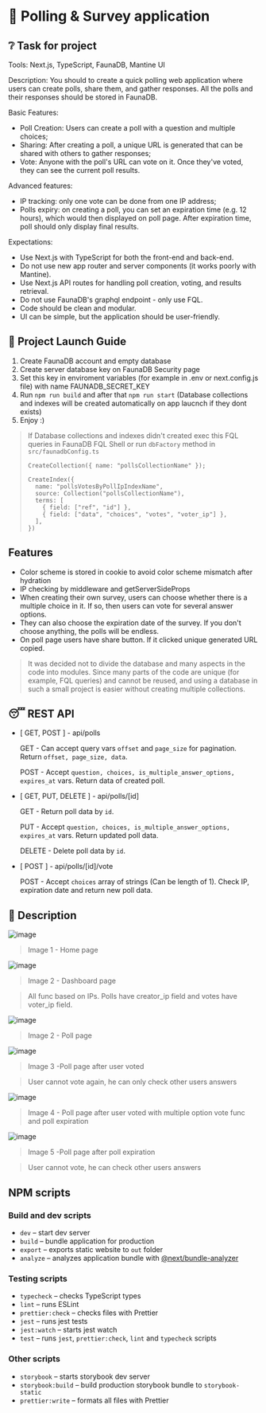 # :poop: Polling & Survey application

## :grey_question: Task for project
Tools: Next.js, TypeScript, FaunaDB, Mantine UI

Description:
You should to create a quick polling web application where users can create polls, share them, and gather responses. All the polls and their responses should be stored in FaunaDB.

Basic Features:
- Poll Creation: Users can create a poll with a question and multiple choices;
- Sharing: After creating a poll, a unique URL is generated that can be shared with others to gather responses;
- Vote: Anyone with the poll's URL can vote on it. Once they've voted, they can see the current poll results.

Advanced features:
- IP tracking: only one vote can be done from one IP address;
- Polls expiry: on creating a poll, you can set an expiration time (e.g. 12 hours), which would then displayed on poll page. After expiration time, poll should only display final results.

Expectations:
- Use Next.js with TypeScript for both the front-end and back-end.
- Do not use new app router and server components (it works poorly with Mantine).
- Use Next.js API routes for handling poll creation, voting, and results retrieval.
- Do not use FaunaDB's graphql endpoint - only use FQL.
- Code should be clean and modular.
- UI can be simple, but the application should be user-friendly.

## :wrench: Project Launch Guide

1) Create FaunaDB account and empty database
2) Create server database key on FaunaDB Security page
3) Set this key in enviroment variables (for example in .env or next.config.js file) with name FAUNADB_SECRET_KEY
4) Run `npm run build` and after that `npm run start` (Database collections and indexes will be created automatically on app laucnch if they dont exists)
5) Enjoy :)
   
> If Database collections and indexes didn't created exec this FQL queries in FaunaDB FQL Shell or run `dbFactory` method in `src/faunadbConfig.ts`
>   ```
>   CreateCollection({ name: "pollsCollectionName" });
>   ```
>   ```
>   CreateIndex({
>     name: "pollsVotesByPollIpIndexName",
>     source: Collection("pollsCollectionName"),
>     terms: [
>       { field: ["ref", "id"] },
>       { field: ["data", "choices", "votes", "voter_ip"] },
>     ],
>   })
>   ```

## Features

- Color scheme is stored in cookie to avoid color scheme mismatch after hydration
- IP checking by middleware and getServerSideProps
- When creating their own survey, users can choose whether there is a multiple choice in it. If so, then users can vote for several answer options.
- They can also choose the expiration date of the survey. If you don't choose anything, the polls will be endless.
- On poll page users have share button. If it clicked unique generated URL copied.

> It was decided not to divide the database and many aspects in the code into modules. Since many parts of the code are unique (for example, FQL queries) and cannot be reused, and using a database in such a small project is easier without creating multiple collections.

## :sleeping: REST API

- [ GET, POST ] - api/polls
   
     GET - Can accept query vars `offset` and `page_size` for pagination. Return `offset, page_size, data`.
     
     POST - Accept `question, choices, is_multiple_answer_options, expires_at` vars. Return data of created poll.

- [ GET, PUT, DELETE ] - api/polls/[id]
   
     GET - Return poll data by `id`.
     
     PUT - Accept `question, choices, is_multiple_answer_options, expires_at` vars. Return updated poll data.
     
     DELETE - Delete poll data by `id`.

- [ POST ] - api/polls/[id]/vote

     POST - Accept `choices` array of strings (Can be length of 1). Check IP, expiration date and return new poll data.

## :memo: Description

![image](https://github.com/Re-Gelu/Survey-app/assets/75813517/17ffab52-aaa1-42e0-838a-b24b97ecf5ed)
> Image 1 - Home page

![image](https://github.com/Re-Gelu/Survey-app/assets/75813517/9315ddab-a096-4d45-95cb-5b54c1898f39)
> Image 2 - Dashboard page

> All func based on IPs. Polls have creator_ip field and votes have voter_ip field.

![image](https://github.com/Re-Gelu/Survey-app/assets/75813517/a6fa0771-388f-4f84-af8b-88cdad51f9df)
> Image 2 - Poll page

![image](https://github.com/Re-Gelu/Survey-app/assets/75813517/85b568a7-83f5-4ff0-ac78-213e6d6cd80c)
> Image 3 -Poll page after user voted

> User cannot vote again, he can only check other users answers

![image](https://github.com/Re-Gelu/Survey-app/assets/75813517/02ebdd27-2f5a-4f70-bac5-a2ff629f2d7c)
> Image 4 - Poll page after user voted with multiple option vote func and poll expiration

![image](https://github.com/Re-Gelu/Survey-app/assets/75813517/f877d249-7cb9-4bf3-b11a-6bec1fec95f2)
> Image 5 -Poll page after poll expiration

> User cannot vote, he can check other users answers

## NPM scripts

### Build and dev scripts

- `dev` – start dev server
- `build` – bundle application for production
- `export` – exports static website to `out` folder
- `analyze` – analyzes application bundle with [@next/bundle-analyzer](https://www.npmjs.com/package/@next/bundle-analyzer)

### Testing scripts

- `typecheck` – checks TypeScript types
- `lint` – runs ESLint
- `prettier:check` – checks files with Prettier
- `jest` – runs jest tests
- `jest:watch` – starts jest watch
- `test` – runs `jest`, `prettier:check`, `lint` and `typecheck` scripts

### Other scripts

- `storybook` – starts storybook dev server
- `storybook:build` – build production storybook bundle to `storybook-static`
- `prettier:write` – formats all files with Prettier
